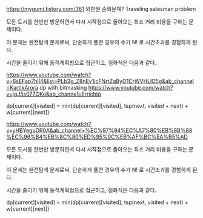 https://mygumi.tistory.com/361
외판원 순회문제?
Traveling salesman problem

모든 도시를 한번만 방문하면서 다시 시작점으로 돌아오는 최소 거리 비용을 구하는 문제이다.

이 문제는 완전탐색 문제로써, 단순하게 풀면 경우의 수가 N! 로 시간초과를 경험하게 된다.

시간을 줄이기 위해 동적계획법으로 접근하고, 점화식은 다음과 같다.

https://www.youtube.com/watch?v=6sEFap7hIl4&list=PLb3g_Z8nEv1icFNrtZqByO1CrWVHLlO5g&ab_channel=KartikArora
dp with bitmasking
https://www.youtube.com/watch?v=jqJ5s077OKo&ab_channel=Errichto
 

dp[current][visited] = min(dp[current][visited], tsp(next, visited + next) + w[current][next])


https://www.youtube.com/watch?v=yHBYeguDR0A&ab_channel=%EC%97%94%EC%A7%80%EB%8B%88%EC%96%B4%EB%8C%80%ED%95%9C%EB%AF%BC%EA%B5%AD

모든 도시를 한번만 방문하면서 다시 시작점으로 돌아오는 최소 거리 비용을 구하는 문제이다.

이 문제는 완전탐색 문제로써, 단순하게 풀면 경우의 수가 N! 로 시간초과를 경험하게 된다.

시간을 줄이기 위해 동적계획법으로 접근하고, 점화식은 다음과 같다.

 

dp[current][visited] = min(dp[current][visited], tsp(next, visited + next) + w[current][next])


